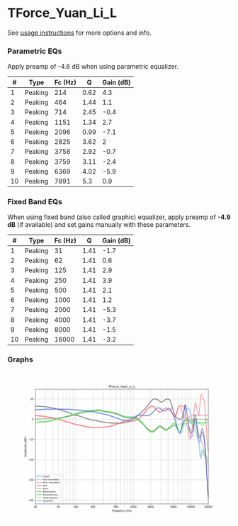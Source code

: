 # TForce_Yuan_Li_L
See [usage instructions](https://github.com/jaakkopasanen/AutoEq#usage) for more options and info.

### Parametric EQs
Apply preamp of -4.6 dB when using parametric equalizer.

|   # | Type    |   Fc (Hz) |    Q |   Gain (dB) |
|-----|---------|-----------|------|-------------|
|   1 | Peaking |       214 | 0.62 |         4.3 |
|   2 | Peaking |       464 | 1.44 |         1.1 |
|   3 | Peaking |       714 | 2.45 |        -0.4 |
|   4 | Peaking |      1151 | 1.34 |         2.7 |
|   5 | Peaking |      2096 | 0.99 |        -7.1 |
|   6 | Peaking |      2825 | 3.62 |         2   |
|   7 | Peaking |      3758 | 2.92 |        -0.7 |
|   8 | Peaking |      3759 | 3.11 |        -2.4 |
|   9 | Peaking |      6369 | 4.02 |        -5.9 |
|  10 | Peaking |      7891 | 5.3  |         0.9 |

### Fixed Band EQs
When using fixed band (also called graphic) equalizer, apply preamp of **-4.9 dB** (if available) and set gains manually with these parameters.

|   # | Type    |   Fc (Hz) |    Q |   Gain (dB) |
|-----|---------|-----------|------|-------------|
|   1 | Peaking |        31 | 1.41 |        -1.7 |
|   2 | Peaking |        62 | 1.41 |         0.6 |
|   3 | Peaking |       125 | 1.41 |         2.9 |
|   4 | Peaking |       250 | 1.41 |         3.9 |
|   5 | Peaking |       500 | 1.41 |         2.1 |
|   6 | Peaking |      1000 | 1.41 |         1.2 |
|   7 | Peaking |      2000 | 1.41 |        -5.3 |
|   8 | Peaking |      4000 | 1.41 |        -3.7 |
|   9 | Peaking |      8000 | 1.41 |        -1.5 |
|  10 | Peaking |     16000 | 1.41 |        -3.2 |

### Graphs
![](./TForce_Yuan_Li_L.png)
